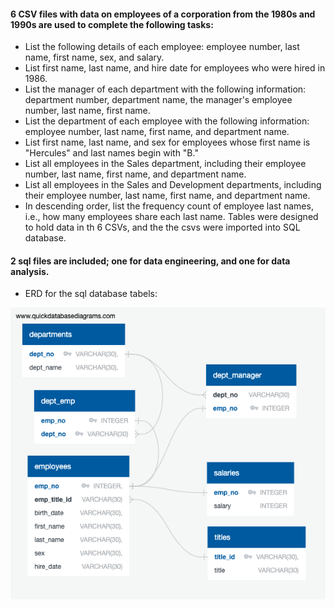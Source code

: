 
#### 6 CSV files with data on employees of a corporation from the 1980s and 1990s are used to complete the following tasks:
* List the following details of each employee: employee number, last name, first name, sex, and salary.
* List first name, last name, and hire date for employees who were hired in 1986.
* List the manager of each department with the following information: department number, department name, the manager's employee number, last name, first name.
* List the department of each employee with the following information: employee number, last name, first name, and department name.
* List first name, last name, and sex for employees whose first name is "Hercules" and last names begin with "B."
* List all employees in the Sales department, including their employee number, last name, first name, and department name.
* List all employees in the Sales and Development departments, including their employee number, last name, first name, and department name.
* In descending order, list the frequency count of employee last names, i.e., how many employees share each last name.
Tables were designed to hold data in th 6 CSVs, and the the csvs were imported into SQL database.

#### 2 sql files are included; one for data engineering, and one for data analysis.
* ERD for the sql database tabels:

![ERD](SQL_CALLENGE_ERD.png 'ERD')
